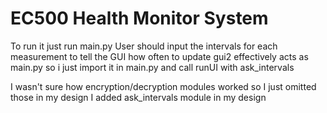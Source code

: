 # EC500 Health Monitor System
To run it just run main.py
User should input the intervals for each measurement to tell the GUI how often to update
gui2 effectively acts as main.py so i just import it in main.py and call runUI with ask_intervals

I wasn't sure how encryption/decryption modules worked so I just omitted those in my design
I added ask_intervals module in my design

